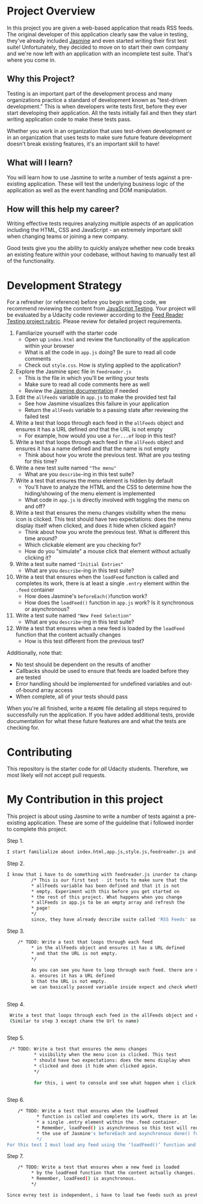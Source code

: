 # Project Overview

In this project you are given a web-based application that reads RSS feeds. The original developer of this application clearly saw the value in testing, they've already included [Jasmine](http://jasmine.github.io/) and even started writing their first test suite! Unfortunately, they decided to move on to start their own company and we're now left with an application with an incomplete test suite. That's where you come in.


## Why this Project?

Testing is an important part of the development process and many organizations practice a standard of development known as "test-driven development." This is when developers write tests first, before they ever start developing their application. All the tests initially fail and then they start writing application code to make these tests pass.

Whether you work in an organization that uses test-driven development or in an organization that uses tests to make sure future feature development doesn't break existing features, it's an important skill to have!


## What will I learn?

You will learn how to use Jasmine to write a number of tests against a pre-existing application. These will test the underlying business logic of the application as well as the event handling and DOM manipulation.


## How will this help my career?

Writing effective tests requires analyzing multiple aspects of an application including the HTML, CSS and JavaScript - an extremely important skill when changing teams or joining a new company.

Good tests give you the ability to quickly analyze whether new code breaks an existing feature within your codebase, without having to manually test all of the functionality.


# Development Strategy

For a refresher (or reference) before you begin writing code, we recommend reviewing the content from [JavaScript Testing](https://www.udacity.com/course/javascript-testing--ud549). Your project will be evaluated by a Udacity code reviewer according to the [Feed Reader Testing project rubric](https://review.udacity.com/#!/rubrics/18/view). Please review for detailed project requirements.

1. Familiarize yourself with the starter code
    * Open up `index.html` and review the functionality of the application within your browser
    * What is all the code in `app.js` doing? Be sure to read all code comments
    * Check out `style.css`. How is styling applied to the application?
2. Explore the Jasmine spec file in `feedreader.js`
    * This is the file in which you'll be writing your tests
    * Make sure to read all code comments here as well
    * Review the [Jasmine documentation](http://jasmine.github.io) if needed
3. Edit the `allFeeds` variable in `app.js` to make the provided test fail
    * See how Jasmine visualizes this failure in your application
    * Return the `allFeeds` variable to a passing state after reviewing the failed test
4. Write a test that loops through each feed in the `allFeeds` object and ensures it has a URL defined _and_ that the URL is not empty
    * For example, how would you use a `for...of` loop in this test?
5. Write a test that loops through each feed in the `allFeeds` object and ensures it has a name defined and that the name is not empty
    * Think about how you wrote the previous test. What are you testing for this time?
6. Write a new test suite named `"The menu"`
    * What are you `describe`-ing in this test suite?
7. Write a test that ensures the menu element is hidden by default
    * You'll have to analyze the HTML and the CSS to determine how the hiding/showing of the menu element is implemented
    * What code in `app.js` is directly involved with toggling the menu on and off?
8. Write a test that ensures the menu changes visibility when the menu icon is clicked. This test should have two expectations: does the menu display itself when clicked, and does it hide when clicked again?
    * Think about how you wrote the previous test. What is different this time around?
    * Which clickable element are you checking for?
    * How do you "simulate" a mouse click that element without actually clicking it?
9. Write a test suite named `"Initial Entries"`
    * What are you `describe`-ing in this test suite?
10. Write a test that ensures when the `loadFeed` function is called and completes its work, there is at least a single `.entry` element within the `.feed` container
    * How does Jasmine's `beforeEach()`function work?
    * How does the `loadFeed()` function in `app.js` work? Is it synchronous or asynchronous?
11. Write a test suite named `"New Feed Selection"`
    * What are you `describe`-ing in this test suite?
12. Write a test that ensures when a new feed is loaded by the `loadFeed` function that the content actually changes
    * How is this test different from the previous test?

Additionally, note that:

 * No test should be dependent on the results of another
 * Callbacks should be used to ensure that feeds are loaded before they are tested
 * Error handling should be implemented for undefined variables and out-of-bound array access
 * When complete, all of your tests should pass

When you're all finished, write a `README` file detailing all steps required to successfully run the application. If you have added additional tests, provide documentation for what these future features are and what the tests are checking for.

# Contributing

This repository is the starter code for _all_ Udacity students. Therefore, we most likely will not accept pull requests.

# My Contribution in this project
This project is about using Jasmine to write a number of tests against a pre-existing application. These are some of the guideline that i followed inorder to complete this project.

Step 1.
```sh
I start familialize about index.html,app.js,style.js,feedreader.js and of course review the Jasmine Documentation.

```
Step 2.
```sh
I know that i have to do something with feedreader.js inorder to change outcome. As given note: 
         /* This is our first test - it tests to make sure that the
         * allFeeds variable has been defined and that it is not
         * empty. Experiment with this before you get started on
         * the rest of this project. What happens when you change
         * allFeeds in app.js to be an empty array and refresh the
         * page?
         */
         since, they have already describe suite called 'RSS Feeds' so i added a spec with function it('are defined', function() {.At this point we just want to make sure allFeed variable is defined and has a length greater than 0.
```

Step 3.
```sh
    /* TODO: Write a test that loops through each feed
         * in the allFeeds object and ensures it has a URL defined
         * and that the URL is not empty.
         */
         
         As you can see you have to loop through each feed. there are many ways to loop, however, i used allFeeds.forEach(function(feed){. here we have to focus on "URL". 
         a. ensures it has a URL defined
         b that the URL is not empty.
         we can basically passed variable inside expect and check whether the variable is defined or not . Also, second line of code define the value of  length is greater than 0.
        
```
Step 4.
```sh
 Write a test that loops through each feed in the allFeeds object and ensures it has a name defined and that the name is not empty.
 (Similar to step 3 except chane the Url to name)
 
```

Step 5.
```sh
 /* TODO: Write a test that ensures the menu changes
          * visibility when the menu icon is clicked. This test
          * should have two expectations: does the menu display when
          * clicked and does it hide when clicked again.
          */
          
          for this, i went to console and see what happen when i click the menu icon first time and second time. What are the differences that you see during first click and second. I used jquery with hasClass method that return true or false.
          
 ```
 Step 6.
```sh
    /* TODO: Write a test that ensures when the loadFeed
           * function is called and completes its work, there is at least
           * a single .entry element within the .feed container.
           * Remember, loadFeed() is asynchronous so this test will require
           * the use of Jasmine's beforeEach and asynchronous done() function.
           */
For this test I must load any feed using the ‘loadFeed()’ function and when loaded, I should check that there is at least one element with the class ‘entry’ within the element with the class ‘feed’.And the length of the entry should be greater than 0. 

 ```
 
  Step 7.
```sh
    /* TODO: Write a test that ensures when a new feed is loaded
         * by the loadFeed function that the content actually changes.
         * Remember, loadFeed() is asynchronous.
         */

Since evrey test is independent, i have to load two feeds such as prevFeedData and newFeedData . Also, loadFeed is asynchronous, any code that depends on its completion or that must run after its completion, must go within the callback function provied to loadFeed. When the call is done, and all feed are done loading then the tests are ready to go.
 ```

          
